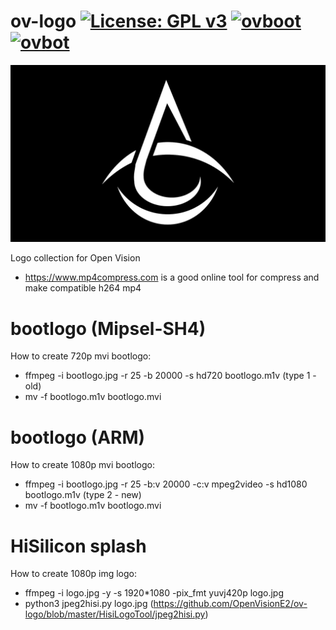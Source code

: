 ov-logo [![License: GPL v3](https://img.shields.io/badge/License-GPLv3-blue.svg)](https://www.gnu.org/licenses/gpl-3.0) [![ovboot](https://github.com/OpenVisionE2/ov-logo/actions/workflows/ovboot.yml/badge.svg)](https://github.com/OpenVisionE2/ov-logo/actions/workflows/ovboot.yml) [![ovbot](https://github.com/OpenVisionE2/ov-logo/actions/workflows/ovbot.yml/badge.svg)](https://github.com/OpenVisionE2/ov-logo/actions/workflows/ovbot.yml)
=======
![alt tag](https://github.com/OpenVisionE2/ov-logo/raw/master/jpg/ov.jpg)

Logo collection for Open Vision
* https://www.mp4compress.com is a good online tool for compress and make compatible h264 mp4

# bootlogo (Mipsel-SH4)

How to create 720p mvi bootlogo:
* ffmpeg -i bootlogo.jpg -r 25 -b 20000 -s hd720 bootlogo.m1v (type 1 - old)
* mv -f bootlogo.m1v bootlogo.mvi

# bootlogo (ARM)

How to create 1080p mvi bootlogo:
* ffmpeg -i bootlogo.jpg -r 25 -b:v 20000 -c:v mpeg2video -s hd1080 bootlogo.m1v (type 2 - new)
* mv -f bootlogo.m1v bootlogo.mvi

# HiSilicon splash

How to create 1080p img logo:
* ffmpeg -i logo.jpg -y -s 1920*1080 -pix_fmt yuvj420p logo.jpg
* python3 jpeg2hisi.py logo.jpg (https://github.com/OpenVisionE2/ov-logo/blob/master/HisiLogoTool/jpeg2hisi.py)

